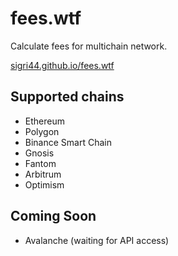 # fees.wtf

Calculate fees for multichain network.

<a href="https://sigri44.github.io/fees.wtf/" target="_blank">sigri44.github.io/fees.wtf</a>

## Supported chains
- Ethereum
- Polygon
- Binance Smart Chain
- Gnosis
- Fantom
- Arbitrum
- Optimism

## Coming Soon
- Avalanche (waiting for API access)
